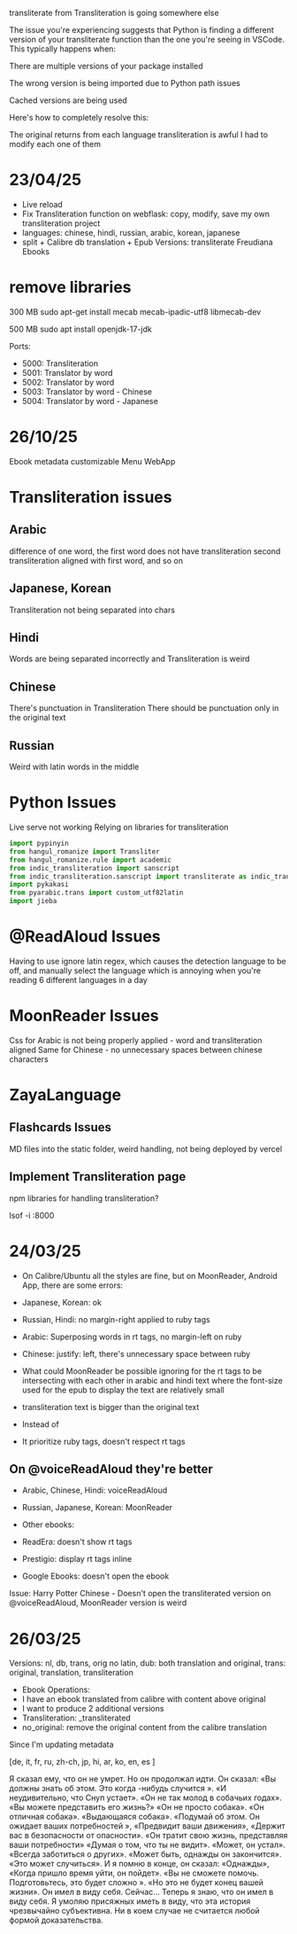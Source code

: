 transliterate from Transliteration is going somewhere else

The issue you're experiencing suggests that Python is finding a different version of your transliterate function than the one you're seeing in VSCode. This typically happens when:

There are multiple versions of your package installed

The wrong version is being imported due to Python path issues

Cached versions are being used

Here's how to completely resolve this:

The original returns from each language transliteration is awful
I had to modify each one of them

# 23/04/25

- Live reload
- Fix Transliteration function on webflask: copy, modify, save my own transliteration project
- languages: chinese, hindi, russian, arabic, korean, japanese
- split + Calibre db translation + Epub Versions: transliterate Freudiana Ebooks

# remove libraries

300 MB
sudo apt-get install mecab mecab-ipadic-utf8 libmecab-dev

500 MB
sudo apt install openjdk-17-jdk

Ports:

- 5000: Transliteration
- 5001: Translator by word
- 5002: Translator by word
- 5003: Translator by word - Chinese
- 5004: Translator by word - Japanese

# 26/10/25

Ebook metadata customizable
Menu
WebApp

# Transliteration issues

## Arabic

difference of one word, the first word does not have transliteration
second transliteration aligned with first word, and so on

## Japanese, Korean

Transliteration not being separated into chars

## Hindi

Words are being separated incorrectly and Transliteration is weird

## Chinese

There's punctuation in Transliteration
There should be punctuation only in the original text

## Russian

Weird with latin words in the middle

# Python Issues

Live serve not working
Relying on libraries for transliteration

```python
import pypinyin
from hangul_romanize import Transliter
from hangul_romanize.rule import academic
from indic_transliteration import sanscript
from indic_transliteration.sanscript import transliterate as indic_transliterate
import pykakasi
from pyarabic.trans import custom_utf82latin
import jieba
```

# @ReadAloud Issues

Having to use ignore latin regex, which causes the detection language to be off, and manually select the language
which is annoying when you're reading 6 different languages in a day

# MoonReader Issues

Css for Arabic is not being properly applied - word and transliteration aligned
Same for Chinese - no unnecessary spaces between chinese characters

# ZayaLanguage

## Flashcards Issues

MD files into the static folder, weird handling, not being deployed by vercel

## Implement Transliteration page

npm libraries for handling transliteration?

lsof -i :8000

# 24/03/25

- On Calibre/Ubuntu all the styles are fine, but on MoonReader, Android App, there are some errors:
- Japanese, Korean: ok
- Russian, Hindi: no margin-right applied to ruby tags
- Arabic: Superposing words in rt tags, no margin-left on ruby
- Chinese: justify: left, there's unnecessary space between ruby

- What could MoonReader be possible ignoring for the rt tags to be intersecting with each other in arabic and hindi text where the font-size used for the epub to display the text are relatively small
- transliteration text is bigger than the original text
- Instead of
- It prioritize ruby tags, doesn't respect rt tags

## On @voiceReadAloud they're better

- Arabic, Chinese, Hindi: voiceReadAloud
- Russian, Japanese, Korean: MoonReader

- Other ebooks:
- ReadEra: doesn't show rt tags
- Prestigio: display rt tags inline
- Google Ebooks: doesn't open the ebook

Issue: Harry Potter Chinese - Doesn't open the transliterated version on @voiceReadAloud, MoonReader version is weird

# 26/03/25

Versions: nl, db, trans, orig
no latin, dub: both translation and original, trans: original, translation, transliteration

- Ebook Operations:
- I have an ebook translated from calibre with content above original
- I want to produce 2 additional versions
- Transliteration: \_transliterated
- no_original: remove the original content from the calibre translation

Since I'm updating metadata

[de, it, fr, ru, zh-ch, jp, hi, ar, ko, en, es ]

Я сказал ему, что он не умрет.
Но он продолжал идти.
Он сказал: «Вы должны знать об этом.
Это когда -нибудь случится ».
«И неудивительно, что Снуп устает».
«Он не так молод в собачьих годах».
«Вы можете представить его жизнь?»
«Он не просто собака».
«Он отличная собака».
«Выдающаяся собака».
«Подумай об этом.
Он ожидает ваших потребностей »,
«Предвидит ваши движения»,
«Держит вас в безопасности от опасности».
«Он тратит свою жизнь, представляя ваши потребности»
«Думая о том, что ты не видит».
«Может, он устал».
«Всегда заботиться о других».
«Может быть, однажды он закончится».
«Это может случиться».
И я помню в конце, он сказал: «Однажды»,
«Когда пришло время уйти, он пойдет».
«Вы не сможете помочь.
Подготовьтесь, это будет сложно ».
«Но это не будет конец вашей жизни».
Он имел в виду себя.
Сейчас…
Теперь я знаю, что он имел в виду себя.
Я умоляю присяжных иметь в виду, что эта история чрезвычайно субъективна.
Ни в коем случае не считается любой формой доказательства.
